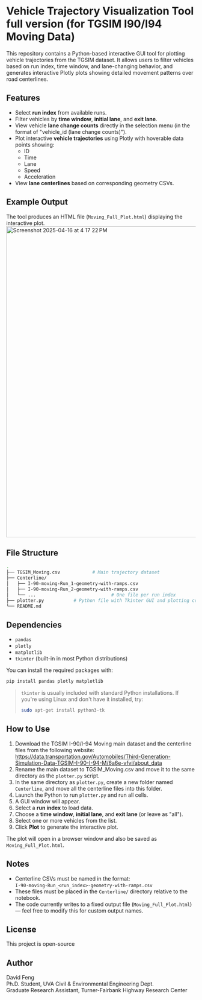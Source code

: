 # Vehicle Trajectory Visualization Tool full version (for TGSIM I90/I94 Moving Data)

This repository contains a Python-based interactive GUI tool for plotting vehicle trajectories from the TGSIM dataset. It allows users to filter vehicles based on run index, time window, and lane-changing behavior, and generates interactive Plotly plots showing detailed movement patterns over road centerlines.

## Features

- Select **run index** from available runs.
- Filter vehicles by **time window**, **initial lane**, and **exit lane**.
- View vehicle **lane change counts** directly in the selection menu (in the format of "vehicle_id (lane change counts)").
- Plot interactive **vehicle trajectories** using Plotly with hoverable data points showing:
  - ID
  - Time
  - Lane
  - Speed
  - Acceleration
- View **lane centerlines** based on corresponding geometry CSVs.

## Example Output

The tool produces an HTML file (`Moving_Full_Plot.html`) displaying the interactive plot.
<img width="825" alt="Screenshot 2025-04-16 at 4 17 22 PM" src="https://github.com/user-attachments/assets/9ad0c52a-0ffd-4f7b-84f8-e0451336c260" />

## File Structure

```bash
.
├── TGSIM_Moving.csv            # Main trajectory dataset
├── Centerline/
│   ├── I-90-moving-Run_1-geometry-with-ramps.csv
│   ├── I-90-moving-Run_2-geometry-with-ramps.csv
│   └── ...                            # One file per run index
├── plotter.py           # Python file with Tkinter GUI and plotting code
└── README.md
```

## Dependencies

- `pandas`
- `plotly`
- `matplotlib`
- `tkinter` (built-in in most Python distributions)

You can install the required packages with:

```bash
pip install pandas plotly matplotlib
```

> `tkinter` is usually included with standard Python installations. If you're using Linux and don't have it installed, try:
>
> ```bash
> sudo apt-get install python3-tk
> ```

## How to Use

1. Download the TGSIM I-90/I-94 Moving main dataset and the centerline files from the following website:
https://data.transportation.gov/Automobiles/Third-Generation-Simulation-Data-TGSIM-I-90-I-94-M/6a6e-vfvi/about_data
2. Rename the main dataset to TGSIM_Moving.csv and move it to the same directory as the `plotter.py` script.
3. In the same directory as `plotter.py`, create a new folder named `Centerline`, and move all the centerline files into this folder.
4. Launch the Python to run `plotter.py` and run all cells.
5. A GUI window will appear.
6. Select a **run index** to load data.
7. Choose a **time window**, **initial lane**, and **exit lane** (or leave as "all").
8. Select one or more vehicles from the list.
9. Click **Plot** to generate the interactive plot.

The plot will open in a browser window and also be saved as `Moving_Full_Plot.html`.


## Notes

- Centerline CSVs must be named in the format:  
  `I-90-moving-Run_<run_index>-geometry-with-ramps.csv`
- These files must be placed in the `Centerline/` directory relative to the notebook.
- The code currently writes to a fixed output file (`Moving_Full_Plot.html`) — feel free to modify this for custom output names.

## License

This project is open-source

## Author

David Feng  
Ph.D. Student, UVA Civil & Environmental Engineering Dept.  <br />
Graduate Research Assistant, Turner-Fairbank Highway Research Center
